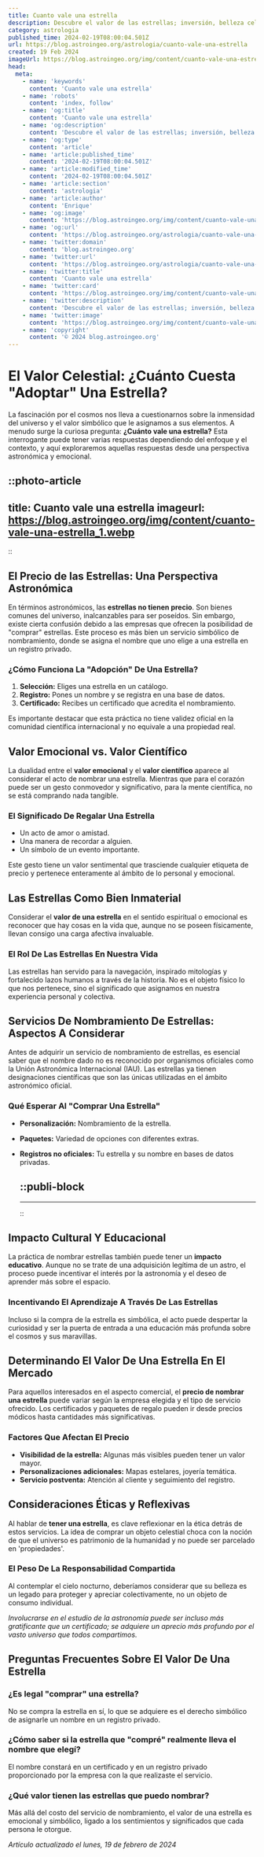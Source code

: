 ```yaml
---
title: Cuanto vale una estrella
description: Descubre el valor de las estrellas; inversión, belleza celestial y datos astronómicos fascinantes. Conoce más sobre tu estrella favorita.
category: astrologia
published_time: 2024-02-19T08:00:04.501Z
url: https://blog.astroingeo.org/astrologia/cuanto-vale-una-estrella
created: 19 Feb 2024
imageUrl: https://blog.astroingeo.org/img/content/cuanto-vale-una-estrella_1.webp
head:
  meta:
    - name: 'keywords'
      content: 'Cuanto vale una estrella'
    - name: 'robots'
      content: 'index, follow'
    - name: 'og:title'
      content: 'Cuanto vale una estrella'
    - name: 'og:description'
      content: 'Descubre el valor de las estrellas; inversión, belleza celestial y datos astronómicos fascinantes. Conoce más sobre tu estrella favorita.'
    - name: 'og:type'
      content: 'article'
    - name: 'article:published_time'
      content: '2024-02-19T08:00:04.501Z'
    - name: 'article:modified_time'
      content: '2024-02-19T08:00:04.501Z'
    - name: 'article:section'
      content: 'astrologia'
    - name: 'article:author'
      content: 'Enrique'
    - name: 'og:image'
      content: 'https://blog.astroingeo.org/img/content/cuanto-vale-una-estrella_1.webp'
    - name: 'og:url'
      content: 'https://blog.astroingeo.org/astrologia/cuanto-vale-una-estrella'
    - name: 'twitter:domain'
      content: 'blog.astroingeo.org'
    - name: 'twitter:url'
      content: 'https://blog.astroingeo.org/astrologia/cuanto-vale-una-estrella'
    - name: 'twitter:title'
      content: 'Cuanto vale una estrella'
    - name: 'twitter:card'
      content: 'https://blog.astroingeo.org/img/content/cuanto-vale-una-estrella_1.webp'
    - name: 'twitter:description'
      content: 'Descubre el valor de las estrellas; inversión, belleza celestial y datos astronómicos fascinantes. Conoce más sobre tu estrella favorita.'
    - name: 'twitter:image'
      content: 'https://blog.astroingeo.org/img/content/cuanto-vale-una-estrella_1.webp'
    - name: 'copyright'
      content: '© 2024 blog.astroingeo.org'
---
```

# El Valor Celestial: ¿Cuánto Cuesta "Adoptar" Una Estrella?

La fascinación por el cosmos nos lleva a cuestionarnos sobre la inmensidad del universo y el valor simbólico que le asignamos a sus elementos. A menudo surge la curiosa pregunta: **¿Cuánto vale una estrella?** Esta interrogante puede tener varias respuestas dependiendo del enfoque y el contexto, y aquí exploraremos aquellas respuestas desde una perspectiva astronómica y emocional.


::photo-article
---
title: Cuanto vale una estrella
imageurl: https://blog.astroingeo.org/img/content/cuanto-vale-una-estrella_1.webp
---
::


## El Precio de las Estrellas: Una Perspectiva Astronómica

En términos astronómicos, las **estrellas no tienen precio**. Son bienes comunes del universo, inalcanzables para ser poseídos. Sin embargo, existe cierta confusión debido a las empresas que ofrecen la posibilidad de "comprar" estrellas. Este proceso es más bien un servicio simbólico de nombramiento, donde se asigna el nombre que uno elige a una estrella en un registro privado.

### ¿Cómo Funciona La "Adopción" De Una Estrella?

1. **Selección:** Eliges una estrella en un catálogo.
2. **Registro:** Pones un nombre y se registra en una base de datos.
3. **Certificado:** Recibes un certificado que acredita el nombramiento.

Es importante destacar que esta práctica no tiene validez oficial en la comunidad científica internacional y no equivale a una propiedad real.

## Valor Emocional vs. Valor Científico

La dualidad entre el **valor emocional** y el **valor científico** aparece al considerar el acto de nombrar una estrella. Mientras que para el corazón puede ser un gesto conmovedor y significativo, para la mente científica, no se está comprando nada tangible. 

### El Significado De Regalar Una Estrella

- Un acto de amor o amistad.
- Una manera de recordar a alguien.
- Un símbolo de un evento importante.

Este gesto tiene un valor sentimental que trasciende cualquier etiqueta de precio y pertenece enteramente al ámbito de lo personal y emocional.

## Las Estrellas Como Bien Inmaterial

Considerar el **valor de una estrella** en el sentido espiritual o emocional es reconocer que hay cosas en la vida que, aunque no se poseen físicamente, llevan consigo una carga afectiva invaluable.

### El Rol De Las Estrellas En Nuestra Vida

Las estrellas han servido para la navegación, inspirado mitologías y fortalecido lazos humanos a través de la historia. No es el objeto físico lo que nos pertenece, sino el significado que asignamos en nuestra experiencia personal y colectiva.

## Servicios De Nombramiento De Estrellas: Aspectos A Considerar

Antes de adquirir un servicio de nombramiento de estrellas, es esencial saber que el nombre dado no es reconocido por organismos oficiales como la Unión Astronómica Internacional (IAU). Las estrellas ya tienen designaciones científicas que son las únicas utilizadas en el ámbito astronómico oficial.

### Qué Esperar Al "Comprar Una Estrella"

- **Personalización:** Nombramiento de la estrella.
- **Paquetes:** Variedad de opciones con diferentes extras.
- **Registros no oficiales:** Tu estrella y su nombre en bases de datos privadas.


  ::publi-block
  ---
  ---
  ::
  
  
## Impacto Cultural Y Educacional

La práctica de nombrar estrellas también puede tener un **impacto educativo**. Aunque no se trate de una adquisición legítima de un astro, el proceso puede incentivar el interés por la astronomía y el deseo de aprender más sobre el espacio.

### Incentivando El Aprendizaje A Través De Las Estrellas

Incluso si la compra de la estrella es simbólica, el acto puede despertar la curiosidad y ser la puerta de entrada a una educación más profunda sobre el cosmos y sus maravillas.

## Determinando El Valor De Una Estrella En El Mercado

Para aquellos interesados en el aspecto comercial, el **precio de nombrar una estrella** puede variar según la empresa elegida y el tipo de servicio ofrecido. Los certificados y paquetes de regalo pueden ir desde precios módicos hasta cantidades más significativas.

### Factores Que Afectan El Precio

- **Visibilidad de la estrella:** Algunas más visibles pueden tener un valor mayor.
- **Personalizaciones adicionales:** Mapas estelares, joyería temática.
- **Servicio postventa:** Atención al cliente y seguimiento del registro.

## Consideraciones Éticas y Reflexivas

Al hablar de **tener una estrella**, es clave reflexionar en la ética detrás de estos servicios. La idea de comprar un objeto celestial choca con la noción de que el universo es patrimonio de la humanidad y no puede ser parcelado en 'propiedades'.

### El Peso De La Responsabilidad Compartida

Al contemplar el cielo nocturno, deberíamos considerar que su belleza es un legado para proteger y apreciar colectivamente, no un objeto de consumo individual.

*Involucrarse en el estudio de la astronomía puede ser incluso más gratificante que un certificado; se adquiere un aprecio más profundo por el vasto universo que todos compartimos.*

## Preguntas Frecuentes Sobre El Valor De Una Estrella

### ¿Es legal "comprar" una estrella?
No se compra la estrella en sí, lo que se adquiere es el derecho simbólico de asignarle un nombre en un registro privado.

### ¿Cómo saber si la estrella que "compré" realmente lleva el nombre que elegí?
El nombre constará en un certificado y en un registro privado proporcionado por la empresa con la que realizaste el servicio.

### ¿Qué valor tienen las estrellas que puedo nombrar?
Más allá del costo del servicio de nombramiento, el valor de una estrella es emocional y simbólico, ligado a los sentimientos y significados que cada persona le otorgue.

_Artículo actualizado el lunes, 19 de febrero de 2024_